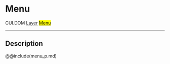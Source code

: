 # Menu
<span class="inheritance">CUI.DOM
<a href="#Documentation/elements/layer">Layer</a>
<a href="#Documentation/elements/menu"><mark>Menu</mark></a>
</span>
***

## Description

@@include(menu_p.md)